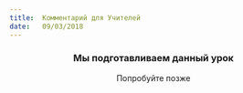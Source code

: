 ```yaml
---
title:  Комментарий для Учителей
date:   09/03/2018
---
```


### <center>Мы подготавливаем данный урок</center>
<center>Попробуйте позже</center>